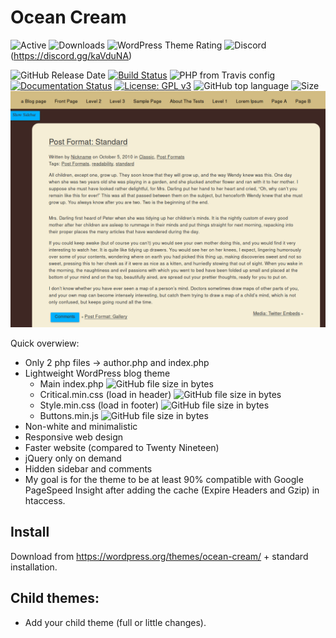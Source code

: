 # Ocean Cream
![Active](https://img.shields.io/wordpress/theme/installs/ocean-cream.svg?style=for-the-badge)
![Downloads](https://img.shields.io/wordpress/theme/dt/ocean-cream.svg?style=for-the-badge)
![WordPress Theme Rating](https://img.shields.io/wordpress/theme/rating/ocean-cream.svg?style=for-the-badge)
![Discord](https://img.shields.io/discord/584142898694455305.svg) (https://discord.gg/kaVduNA)

![GitHub Release Date](https://img.shields.io/github/release-date/onliniak/ocean-cream.svg)
[![Build Status](https://travis-ci.org/onliniak/ocean-cream.svg?branch=master)](https://travis-ci.org/onliniak/ocean-cream)
![PHP from Travis config](https://img.shields.io/travis/php-v/onliniak/ocean-cream.svg)
[![Documentation Status](https://readthedocs.org/projects/ocean-cream/badge/?version=master)](https://ocean-cream.readthedocs.io/pl/master/?badge=master)
[![License: GPL v3](https://img.shields.io/badge/License-GPLv3-blue.svg)](https://github.com/onliniak/ocean-cream/blob/master/LICENSE)
![GitHub top language](https://img.shields.io/github/languages/top/onliniak/ocean-cream.svg)
![Size](https://img.shields.io/badge/Size-~8.5kB-blue.svg)
![Standard](screenshot.png "Standard")

Quick overwiew:

- Only 2 php files → author.php and index.php
- Lightweight WordPress blog theme
  - Main index.php ![GitHub file size in bytes](https://img.shields.io/github/size/onliniak/ocean-cream/index.php.svg)
  - Critical.min.css (load in header) ![GitHub file size in bytes](https://img.shields.io/github/size/onliniak/ocean-cream/css/critical.min.css.svg)
  - Style.min.css (load in footer) ![GitHub file size in bytes](https://img.shields.io/github/size/onliniak/ocean-cream/css/style.min.css.svg)
  - Buttons.min.js ![GitHub file size in bytes](https://img.shields.io/github/size/onliniak/ocean-cream/js/buttons.min.js.svg)
- Non-white and minimalistic
- Responsive web design
- Faster website (compared to Twenty Nineteen)
- jQuery only on demand
- Hidden sidebar and comments
- My goal is for the theme to be at least 90% compatible with Google PageSpeed Insight after adding the cache (Expire Headers and Gzip) in htaccess.

## Install

Download from https://wordpress.org/themes/ocean-cream/ + standard installation.

## Child themes:
+ Add your child theme (full or little changes).
